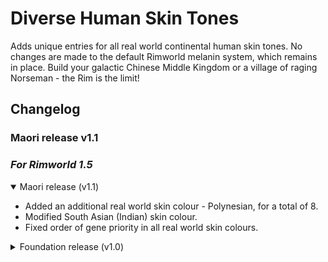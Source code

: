 # Diverse Human Skin Tones
Adds unique entries for all real world continental human skin tones. No changes are made to the default Rimworld melanin system, which remains in place. Build your galactic Chinese Middle Kingdom or a village of raging Norseman - the Rim is the limit!

## Changelog

### Maori release v1.1
### *For Rimworld 1.5*

<details open>
	<summary>Maori release (v1.1)</summary>
	
- Added an additional real world skin colour - Polynesian, for a total of 8.
- Modified South Asian (Indian) skin colour.
- Fixed order of gene priority in all real world skin colours.

</details>

<details>
	<summary>Foundation release (v1.0)</summary>
	
Added 7 real world skin colours:
- Northern European
- Southern Europeamn (Mediterranean)
- West Asian (Arabian)
- East Asian
- South Asian (Indian)
- North African (Levantine)
- Southern African

</details>